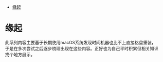 <!--ts-->
* [缘起](#缘起)

<!-- Created by https://github.com/ekalinin/github-markdown-toc -->
<!-- Added by: runner, at: Mon Sep  5 13:47:50 UTC 2022 -->

<!--te-->
# 缘起

此系列内容主要基于长期使用macOS系统发现时间机器也比不上直接格盘重装，于是在多次尝试之后逐步梳理出现在这些内容。正好也为自己平时积累但相关知识找个地方展示。